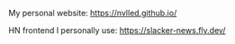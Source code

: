 My personal website: https://nvlled.github.io/

HN frontend I personally use: https://slacker-news.fly.dev/

